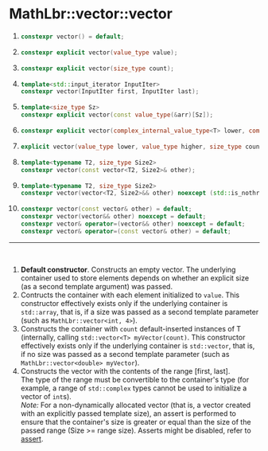 # MathLbr::vector::vector
1. ```cpp
   constexpr vector() = default;
   ```
2. ```cpp
   constexpr explicit vector(value_type value);
   ```
3. ```cpp
   constexpr explicit vector(size_type count);
   ```
4. ```cpp
   template<std::input_iterator InputIter>
   constexpr vector(InputIter first, InputIter last);
   ```
5. ```cpp
   template<size_type Sz>
   constexpr explicit vector(const value_type(&arr)[Sz]);
   ```
6. ```cpp
   constexpr explicit vector(complex_internal_value_type<T> lower, complex_internal_value_type<T> higher, size_type count = 1);
   ```
7. ```cpp
   explicit vector(value_type lower, value_type higher, size_type count = 1);
   ```
8. ```cpp
   template<typename T2, size_type Size2>
   constexpr vector(const vector<T2, Size2>& other);
   ```
9. ```cpp
   template<typename T2, size_type Size2>
   constexpr vector(vector<T2, Size2>&& other) noexcept (std::is_nothrow_move_constructible_v<T>)
   ```
9. ```cpp
   constexpr vector(const vector& other) = default;
   constexpr vector(vector&& other) noexcept = default;
   constexpr vector& operator=(vector&& other) noexcept = default;
   constexpr vector& operator=(const vector& other) = default;
   ```
<hr><br>
  
1) **Default constructor**. Constructs an empty vector. The underlying container used to store elements depends on whether an explicit size (as a second template argument) was passed.
2) Contructs the container with each element initialized to `value`. This constructor effectively exists only if the underlying container is `std::array`, that is, if a size was passed as a second template parameter (such as `MathLbr::vector<int, 4>`).
3) Constructs the container with `count` default-inserted instances of T (internally, calling `std::vector<T> myVector(count)`. This constructor effectively exists only if the underlying container is `std::vector`, that is, if no size was passed as a second template parameter (such as `MathLbr::vector<double> myVector`).
4) Constructs the vector with the contents of the range [first, last].
   <br> The type of the range must be convertible to the container's type (for example, a range of `std::complex` types cannot be used to initialize a vector of `int`s).
   <br>*Note:* For a non-dynamically allocated vector (that is, a vector created with an explicitly passed template size), an assert is performed to ensure that the container's   size is greater or equal than the size of the passed range (Size >= range size). Asserts might be disabled, refer to <a href="https://en.cppreference.com/w/cpp/error/assert">assert</a>.

